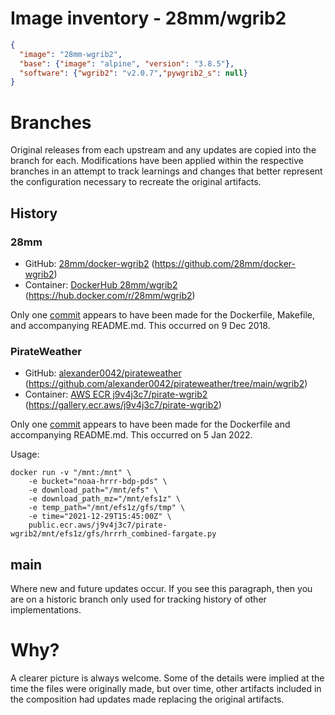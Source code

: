 # Image inventory - 28mm/wgrib2

```json
{
  "image": "28mm-wgrib2",
  "base": {"image": "alpine", "version": "3.8.5"},
  "software": {"wgrib2": "v2.0.7","pywgrib2_s": null}
}
```

# Branches

Original releases from each upstream and any updates are copied into the branch for each. Modifications have been applied within the respective branches in an attempt to track learnings and changes that better represent the configuration necessary to recreate the original artifacts.

## History

### 28mm

- GitHub: [28mm/docker-wgrib2](https://github.com/28mm/docker-wgrib2) (https://github.com/28mm/docker-wgrib2)
- Container: [DockerHub 28mm/wgrib2](https://hub.docker.com/r/28mm/wgrib2)  (https://hub.docker.com/r/28mm/wgrib2)

Only one [commit](https://github.com/28mm/docker-wgrib2/commit/15f284a5c3372672537053a26c4755785e56fa16) appears to have been made for the Dockerfile, Makefile, and accompanying README.md.  This occurred on 9 Dec 2018.

### PirateWeather

- GitHub: [alexander0042/pirateweather](https://github.com/alexander0042/pirateweather/tree/main/wgrib2) (https://github.com/alexander0042/pirateweather/tree/main/wgrib2)
- Container: [AWS ECR j9v4j3c7/pirate-wgrib2](https://gallery.ecr.aws/j9v4j3c7/pirate-wgrib2) (https://gallery.ecr.aws/j9v4j3c7/pirate-wgrib2)

Only one [commit](https://github.com/alexander0042/pirateweather/commit/1f380a272eac46a5efd167fe0a12b7500fdc7bc2) appears to have been made for the Dockerfile and accompanying README.md. This occurred on 5 Jan 2022.

Usage:

```shell
docker run -v "/mnt:/mnt" \
    -e bucket="noaa-hrrr-bdp-pds" \
    -e download_path="/mnt/efs" \
    -e download_path_mz="/mnt/efs1z" \
    -e temp_path="/mnt/efs1z/gfs/tmp" \
    -e time="2021-12-29T15:45:00Z" \
    public.ecr.aws/j9v4j3c7/pirate-wgrib2/mnt/efs1z/gfs/hrrrh_combined-fargate.py
```

## main

Where new and future updates occur.  If you see this paragraph, then you are on a historic branch only used for tracking history of other implementations.

# Why?

A clearer picture is always welcome. Some of the details were implied at the time the files were originally made, but over time, other artifacts included in the composition had updates made replacing the original artifacts.

